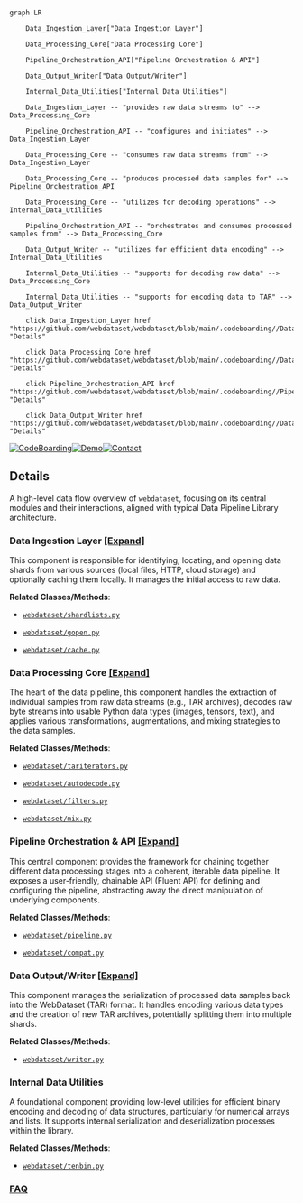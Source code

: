 ```mermaid

graph LR

    Data_Ingestion_Layer["Data Ingestion Layer"]

    Data_Processing_Core["Data Processing Core"]

    Pipeline_Orchestration_API["Pipeline Orchestration & API"]

    Data_Output_Writer["Data Output/Writer"]

    Internal_Data_Utilities["Internal Data Utilities"]

    Data_Ingestion_Layer -- "provides raw data streams to" --> Data_Processing_Core

    Pipeline_Orchestration_API -- "configures and initiates" --> Data_Ingestion_Layer

    Data_Processing_Core -- "consumes raw data streams from" --> Data_Ingestion_Layer

    Data_Processing_Core -- "produces processed data samples for" --> Pipeline_Orchestration_API

    Data_Processing_Core -- "utilizes for decoding operations" --> Internal_Data_Utilities

    Pipeline_Orchestration_API -- "orchestrates and consumes processed samples from" --> Data_Processing_Core

    Data_Output_Writer -- "utilizes for efficient data encoding" --> Internal_Data_Utilities

    Internal_Data_Utilities -- "supports for decoding raw data" --> Data_Processing_Core

    Internal_Data_Utilities -- "supports for encoding data to TAR" --> Data_Output_Writer

    click Data_Ingestion_Layer href "https://github.com/webdataset/webdataset/blob/main/.codeboarding//Data_Ingestion_Layer.md" "Details"

    click Data_Processing_Core href "https://github.com/webdataset/webdataset/blob/main/.codeboarding//Data_Processing_Core.md" "Details"

    click Pipeline_Orchestration_API href "https://github.com/webdataset/webdataset/blob/main/.codeboarding//Pipeline_Orchestration_API.md" "Details"

    click Data_Output_Writer href "https://github.com/webdataset/webdataset/blob/main/.codeboarding//Data_Output_Writer.md" "Details"

```



[![CodeBoarding](https://img.shields.io/badge/Generated%20by-CodeBoarding-9cf?style=flat-square)](https://github.com/CodeBoarding/GeneratedOnBoardings)[![Demo](https://img.shields.io/badge/Try%20our-Demo-blue?style=flat-square)](https://www.codeboarding.org/demo)[![Contact](https://img.shields.io/badge/Contact%20us%20-%20contact@codeboarding.org-lightgrey?style=flat-square)](mailto:contact@codeboarding.org)



## Details



A high-level data flow overview of `webdataset`, focusing on its central modules and their interactions, aligned with typical Data Pipeline Library architecture.



### Data Ingestion Layer [[Expand]](./Data_Ingestion_Layer.md)

This component is responsible for identifying, locating, and opening data shards from various sources (local files, HTTP, cloud storage) and optionally caching them locally. It manages the initial access to raw data.





**Related Classes/Methods**:



- <a href="https://github.com/webdataset/webdataset/blob/main/src/webdataset/shardlists.py" target="_blank" rel="noopener noreferrer">`webdataset/shardlists.py`</a>

- <a href="https://github.com/webdataset/webdataset/blob/main/src/webdataset/gopen.py" target="_blank" rel="noopener noreferrer">`webdataset/gopen.py`</a>

- <a href="https://github.com/webdataset/webdataset/blob/main/src/webdataset/cache.py" target="_blank" rel="noopener noreferrer">`webdataset/cache.py`</a>





### Data Processing Core [[Expand]](./Data_Processing_Core.md)

The heart of the data pipeline, this component handles the extraction of individual samples from raw data streams (e.g., TAR archives), decodes raw byte streams into usable Python data types (images, tensors, text), and applies various transformations, augmentations, and mixing strategies to the data samples.





**Related Classes/Methods**:



- <a href="https://github.com/webdataset/webdataset/blob/main/src/webdataset/tariterators.py" target="_blank" rel="noopener noreferrer">`webdataset/tariterators.py`</a>

- <a href="https://github.com/webdataset/webdataset/blob/main/src/webdataset/autodecode.py" target="_blank" rel="noopener noreferrer">`webdataset/autodecode.py`</a>

- <a href="https://github.com/webdataset/webdataset/blob/main/src/webdataset/filters.py" target="_blank" rel="noopener noreferrer">`webdataset/filters.py`</a>

- <a href="https://github.com/webdataset/webdataset/blob/main/src/webdataset/mix.py" target="_blank" rel="noopener noreferrer">`webdataset/mix.py`</a>





### Pipeline Orchestration & API [[Expand]](./Pipeline_Orchestration_API.md)

This central component provides the framework for chaining together different data processing stages into a coherent, iterable data pipeline. It exposes a user-friendly, chainable API (Fluent API) for defining and configuring the pipeline, abstracting away the direct manipulation of underlying components.





**Related Classes/Methods**:



- <a href="https://github.com/webdataset/webdataset/blob/main/src/webdataset/pipeline.py" target="_blank" rel="noopener noreferrer">`webdataset/pipeline.py`</a>

- <a href="https://github.com/webdataset/webdataset/blob/main/src/webdataset/compat.py" target="_blank" rel="noopener noreferrer">`webdataset/compat.py`</a>





### Data Output/Writer [[Expand]](./Data_Output_Writer.md)

This component manages the serialization of processed data samples back into the WebDataset (TAR) format. It handles encoding various data types and the creation of new TAR archives, potentially splitting them into multiple shards.





**Related Classes/Methods**:



- <a href="https://github.com/webdataset/webdataset/blob/main/src/webdataset/writer.py" target="_blank" rel="noopener noreferrer">`webdataset/writer.py`</a>





### Internal Data Utilities

A foundational component providing low-level utilities for efficient binary encoding and decoding of data structures, particularly for numerical arrays and lists. It supports internal serialization and deserialization processes within the library.





**Related Classes/Methods**:



- <a href="https://github.com/webdataset/webdataset/blob/main/src/webdataset/tenbin.py" target="_blank" rel="noopener noreferrer">`webdataset/tenbin.py`</a>









### [FAQ](https://github.com/CodeBoarding/GeneratedOnBoardings/tree/main?tab=readme-ov-file#faq)